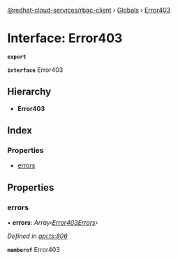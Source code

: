 [@redhat-cloud-services/rbac-client](../README.md) › [Globals](../globals.md) › [Error403](error403.md)

# Interface: Error403

**`export`** 

**`interface`** Error403

## Hierarchy

* **Error403**

## Index

### Properties

* [errors](error403.md#errors)

## Properties

###  errors

• **errors**: *Array‹[Error403Errors](error403errors.md)›*

*Defined in [api.ts:806](https://github.com/RedHatInsights/javascript-clients/blob/master/packages/rbac/api.ts#L806)*

**`memberof`** Error403
